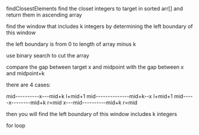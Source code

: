 findClosestElements find the closet integers to target in sorted arr[]  and return them in ascending array

find the window that includes k integers by determining the left boundary of this window

the left boundary is from 0 to length of array minus k

use binary search to cut the array

compare the gap between target x and midpoint with the gap between x and midpoint+k

there are 4 cases:

 mid----------x---mid+k     l+mid+1
 mid--------------mid+k--x   l+mid+1
 mid-----x--------mid+k     r=mid
 x---mid----------mid+k     r=mid
 
then you will find the left boundary of this window includes k integers

for loop